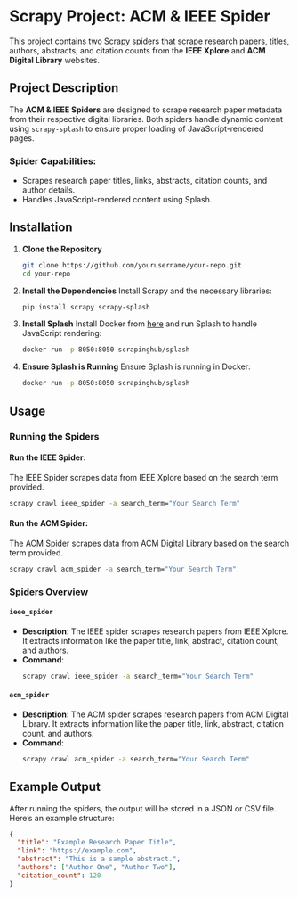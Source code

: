 

# Scrapy Project: ACM & IEEE Spider

This project contains two Scrapy spiders that scrape research papers, titles, authors, abstracts, and citation counts from the **IEEE Xplore** and **ACM Digital Library** websites.

## Project Description

The **ACM & IEEE Spiders** are designed to scrape research paper metadata from their respective digital libraries. Both spiders handle dynamic content using `scrapy-splash` to ensure proper loading of JavaScript-rendered pages.

### Spider Capabilities:
- Scrapes research paper titles, links, abstracts, citation counts, and author details.
- Handles JavaScript-rendered content using Splash.

## Installation

1. **Clone the Repository**
   ```bash
   git clone https://github.com/yourusername/your-repo.git
   cd your-repo
   ```

2. **Install the Dependencies**
   Install Scrapy and the necessary libraries:
   ```bash
   pip install scrapy scrapy-splash
   ```

3. **Install Splash**
   Install Docker from [here](https://docs.docker.com/get-docker/) and run Splash to handle JavaScript rendering:
   ```bash
   docker run -p 8050:8050 scrapinghub/splash
   ```

4. **Ensure Splash is Running**
   Ensure Splash is running in Docker:
   ```bash
   docker run -p 8050:8050 scrapinghub/splash
   ```

## Usage

### Running the Spiders

#### Run the **IEEE Spider**:
The IEEE Spider scrapes data from IEEE Xplore based on the search term provided.
```bash
scrapy crawl ieee_spider -a search_term="Your Search Term"
```

#### Run the **ACM Spider**:
The ACM Spider scrapes data from ACM Digital Library based on the search term provided.
```bash
scrapy crawl acm_spider -a search_term="Your Search Term"
```

### Spiders Overview

#### `ieee_spider`
- **Description**: The IEEE spider scrapes research papers from IEEE Xplore. It extracts information like the paper title, link, abstract, citation count, and authors.
- **Command**: 
   ```bash
   scrapy crawl ieee_spider -a search_term="Your Search Term"
   ```

#### `acm_spider`
- **Description**: The ACM spider scrapes research papers from ACM Digital Library. It extracts information like the paper title, link, abstract, citation count, and authors.
- **Command**:
   ```bash
   scrapy crawl acm_spider -a search_term="Your Search Term"
   ```

## Example Output

After running the spiders, the output will be stored in a JSON or CSV file. Here’s an example structure:

```json
{
  "title": "Example Research Paper Title",
  "link": "https://example.com",
  "abstract": "This is a sample abstract.",
  "authors": ["Author One", "Author Two"],
  "citation_count": 120
}
```
